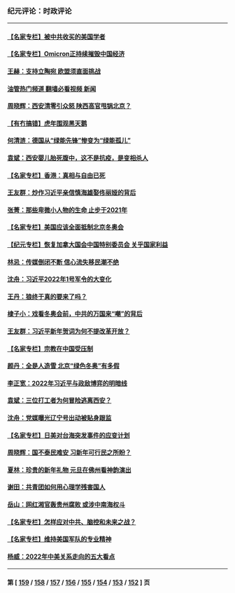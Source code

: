 ### 纪元评论：时政评论
---
#### [【名家专栏】被中共收买的美国学者](../../pages/nsc1025/n13486382.md?01070330) 
#### [【名家专栏】Omicron正持续摧毁中国经济](../../pages/nsc1025/n13486168.md?01070330) 
#### [王赫：支持立陶宛 欧盟须直面挑战](../../pages/nsc1025/n13484994.md?01070330) 
#### [油管热门频道 翻墙必看视频 新闻](ok?01070330)
#### [周晓辉：西安清零引众怒 陕西高官甩锅北京？](../../pages/nsc1025/n13484627.md?01070330) 
#### [【有冇搞错】虎年围观黑天鹅](../../pages/nsc1025/n13484632.md?01070330) 
#### [何清涟：德国从“绿能先锋”惨变为“绿能孤儿”](../../pages/nsc1025/n13486060.md?01070330) 
#### [袁斌：西安婴儿胎死腹中，这不是抗疫，是变相杀人](../../pages/nsc1025/n13485938.md?01070330) 
#### [【名家专栏】香港：真相与自由已死](../../pages/nsc1025/n13483739.md?01070330) 
#### [王友群：炒作习近平亲信慎海雄娶佟丽娅的背后](../../pages/nsc1025/n13484511.md?01070330) 
#### [张菁：那些卑微小人物的生命 止步于2021年](../../pages/nsc1025/n13484570.md?01070330) 
#### [【名家专栏】美国应该全面抵制北京冬奥会](../../pages/nsc1025/n13483748.md?01070330) 
#### [【纪元专栏】恢复加拿大国会中国特别委员会 关乎国家利益](../../pages/nsc1025/n13484263.md?01070330) 
#### [林忌：传媒倒闭不断 信心流失移民潮不绝](../../pages/nsc1025/n13483173.md?01070330) 
#### [沈舟：习近平2022年1号军令的大变化](../../pages/nsc1025/n13482815.md?01070330) 
#### [王丹：狼终于真的要来了吗？](../../pages/nsc1025/n13482776.md?01070330) 
#### [棣子小：戏看冬奥会前，中共的万国来“嘲”的背后](../../pages/nsc1025/n13482370.md?01070330) 
#### [王友群：习近平新年贺词为何不提改革开放？](../../pages/nsc1025/n13481896.md?01070330) 
#### [【名家专栏】宗教在中国受压制](../../pages/nsc1025/n13481380.md?01070330) 
#### [颜丹：全是人造雪 北京“绿色冬奥”有多假](../../pages/nsc1025/n13481929.md?01070330) 
#### [李正宽：2022年习近平与政敌博弈的明暗线](../../pages/nsc1025/n13480983.md?01070330) 
#### [袁斌：三位打工者为何冒险逃离西安？](../../pages/nsc1025/n13480894.md?01070330) 
#### [沈舟：党媒曝光辽宁号出动被贴身跟监](../../pages/nsc1025/n13480044.md?01070330) 
#### [【名家专栏】日美对台海突发事件的应变计划](../../pages/nsc1025/n13478949.md?01070330) 
#### [周晓辉：国不泰民难安 习新年可行民之所盼？](../../pages/nsc1025/n13479580.md?01070330) 
#### [夏林：珍贵的新年礼物 元旦在佛州看神韵演出](../../pages/nsc1025/n13479314.md?01070330) 
#### [谢田：共青团如何用心理学残害国人](../../pages/nsc1025/n13479386.md?01070330) 
#### [岳山：网红湘官轰贵州腐败 或涉中南海权斗](../../pages/nsc1025/n13478078.md?01070330) 
#### [【名家专栏】怎样应对中共、脑控和未来之战？](../../pages/nsc1025/n13478963.md?01070330) 
#### [【名家专栏】维持美国军队的专业精神](../../pages/nsc1025/n13476105.md?01070330) 
#### [杨威：2022年中美关系走向的五大看点](../../pages/nsc1025/n13477375.md?01070330) 

---
#### 第 [ [159](./159.md?01070330) / [158](./158.md?01070330) / [157](./157.md?01070330) / [156](./156.md?01070330) / [155](./155.md?01070330) / [154](./154.md?01070330) / [153](./153.md?01070330) / [152](./152.md?01070330) ] 页
